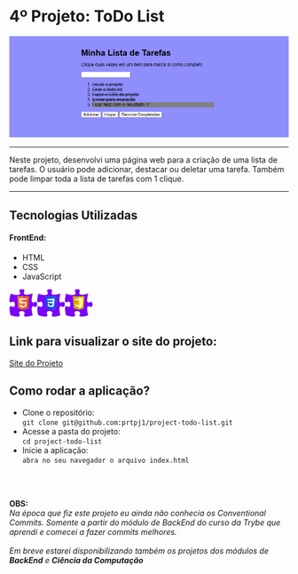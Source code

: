 # 4º Projeto: ToDo List
<p align="center">
<img src="https://github.com/prtpj1/project-todo-list/blob/main/ToDo-List.png" alt="Header" />
</p>
<hr/>

Neste projeto, desenvolvi uma página web para a criação de uma lista de tarefas. O usuário pode adicionar, destacar ou deletar uma tarefa. Também pode limpar toda a lista de tarefas com 1 clique.
<br>
<hr/>

## Tecnologias Utilizadas

#### FrontEnd:

* HTML
* CSS
* JavaScript

<img src="https://github.com/prtpj1/prtpj1/blob/main/Github%20Imgs/html2.png" width="50" height="50" alt="HTML" /><img src="https://github.com/prtpj1/prtpj1/blob/main/Github%20Imgs/CSS2.png" width="50" height="50" alt="CSS" /><img src="https://github.com/prtpj1/prtpj1/blob/main/Github%20Imgs/JavaScript2.png" width="50" height="50" alt="CSS" />


## Link para visualizar o site do projeto:

[Site do Projeto](https://prtpj1.github.io/project-todo-list/)

## Como rodar a aplicação?
- Clone o repositório: <br>
`git clone git@github.com:prtpj1/project-todo-list.git` 
- Acesse a pasta do projeto: <br>
`cd project-todo-list`
- Inicie a aplicação: <br>
`abra no seu navegador o arquivo index.html` 
</br>
</br>

**OBS:**
</br>
*Na época que fiz este projeto eu ainda não conhecia os Conventional Commits. Somente a partir do módulo de BackEnd do curso da Trybe que aprendi e comecei a fazer commits melhores.
</br>
</br>
Em breve estarei disponibilizando também os projetos dos módulos de **BackEnd** e **Ciência da Computação***
